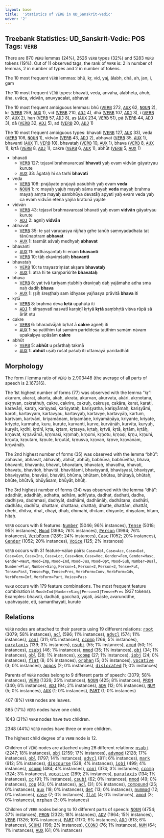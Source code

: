 ```yaml
---
layout: base
title:  'Statistics of VERB in UD_Sanskrit-Vedic'
udver: '2'
---
```


## Treebank Statistics: UD_Sanskrit-Vedic: POS Tags: `VERB`

There are 870 `VERB` lemmas (24%), 2526 `VERB` types (32%) and 5283 `VERB` tokens (19%).
Out of 11 observed tags, the rank of `VERB` is: 2 in number of lemmas, 2 in number of types and 2 in number of tokens.

The 10 most frequent `VERB` lemmas: bhū, kṛ, vid, yaj, ālabh, dhā, ah, jan, i, gam

The 10 most frequent `VERB` types:  bhavati, veda, anvāha, ālabheta, āhuḥ, āha, uvāca, vidvān, anuvyacalat, abhavat

The 10 most frequent ambiguous lemmas: bhū (<tt><a href="sa_vedic-pos-VERB.html">VERB</a></tt> 272, <tt><a href="sa_vedic-pos-AUX.html">AUX</a></tt> 62, <tt><a href="sa_vedic-pos-NOUN.html">NOUN</a></tt> 2), kṛ (<tt><a href="sa_vedic-pos-VERB.html">VERB</a></tt> 259, <tt><a href="sa_vedic-pos-AUX.html">AUX</a></tt> 1), vid (<tt><a href="sa_vedic-pos-VERB.html">VERB</a></tt> 210, <tt><a href="sa_vedic-pos-ADJ.html">ADJ</a></tt> 4), dhā (<tt><a href="sa_vedic-pos-VERB.html">VERB</a></tt> 107, <tt><a href="sa_vedic-pos-ADJ.html">ADJ</a></tt> 3), i (<tt><a href="sa_vedic-pos-VERB.html">VERB</a></tt> 81, <tt><a href="sa_vedic-pos-AUX.html">AUX</a></tt> 2), han (<tt><a href="sa_vedic-pos-VERB.html">VERB</a></tt> 57, <tt><a href="sa_vedic-pos-ADJ.html">ADJ</a></tt> 8), as (<tt><a href="sa_vedic-pos-AUX.html">AUX</a></tt> 234, <tt><a href="sa_vedic-pos-VERB.html">VERB</a></tt> 51), pā (<tt><a href="sa_vedic-pos-VERB.html">VERB</a></tt> 44, <tt><a href="sa_vedic-pos-ADJ.html">ADJ</a></tt> 3), dā (<tt><a href="sa_vedic-pos-VERB.html">VERB</a></tt> 32, <tt><a href="sa_vedic-pos-ADJ.html">ADJ</a></tt> 5), ad (<tt><a href="sa_vedic-pos-VERB.html">VERB</a></tt> 20, <tt><a href="sa_vedic-pos-ADJ.html">ADJ</a></tt> 1)

The 10 most frequent ambiguous types:  bhavati (<tt><a href="sa_vedic-pos-VERB.html">VERB</a></tt> 127, <tt><a href="sa_vedic-pos-AUX.html">AUX</a></tt> 33), veda (<tt><a href="sa_vedic-pos-VERB.html">VERB</a></tt> 108, <tt><a href="sa_vedic-pos-NOUN.html">NOUN</a></tt> 1), vidvān (<tt><a href="sa_vedic-pos-VERB.html">VERB</a></tt> 43, <tt><a href="sa_vedic-pos-ADJ.html">ADJ</a></tt> 2), abhavat (<tt><a href="sa_vedic-pos-VERB.html">VERB</a></tt> 35, <tt><a href="sa_vedic-pos-AUX.html">AUX</a></tt> 1), bhavanti (<tt><a href="sa_vedic-pos-AUX.html">AUX</a></tt> 11, <tt><a href="sa_vedic-pos-VERB.html">VERB</a></tt> 10), bhavataḥ (<tt><a href="sa_vedic-pos-VERB.html">VERB</a></tt> 10, <tt><a href="sa_vedic-pos-AUX.html">AUX</a></tt> 1), bhava (<tt><a href="sa_vedic-pos-VERB.html">VERB</a></tt> 8, <tt><a href="sa_vedic-pos-AUX.html">AUX</a></tt> 1), kṛtā (<tt><a href="sa_vedic-pos-VERB.html">VERB</a></tt> 8, <tt><a href="sa_vedic-pos-ADJ.html">ADJ</a></tt> 1), cakre (<tt><a href="sa_vedic-pos-VERB.html">VERB</a></tt> 6, <tt><a href="sa_vedic-pos-AUX.html">AUX</a></tt> 1), abhūt (<tt><a href="sa_vedic-pos-VERB.html">VERB</a></tt> 5, <tt><a href="sa_vedic-pos-AUX.html">AUX</a></tt> 1)


* bhavati
  * <tt><a href="sa_vedic-pos-VERB.html">VERB</a></tt> 127: tejasvī brahmavarcasī <b>bhavati</b> yaḥ evam vidvān gāyatryau kurute
  * <tt><a href="sa_vedic-pos-AUX.html">AUX</a></tt> 33: āgataḥ hi sa tarhi <b>bhavati</b>
* veda
  * <tt><a href="sa_vedic-pos-VERB.html">VERB</a></tt> 108: prajāyate prajayā paśubhiḥ yaḥ evam <b>veda</b>
  * <tt><a href="sa_vedic-pos-NOUN.html">NOUN</a></tt> 1: ṛc mayaḥ yajuḥ mayaḥ sāma mayaḥ <b>veda</b> mayaḥ brahma mayaḥ amṛta mayaḥ sambhūya devatāḥ apyeti yaḥ evam veda yaḥ ca evam vidvān etena yajña kratunā yajate
* vidvān
  * <tt><a href="sa_vedic-pos-VERB.html">VERB</a></tt> 43: tejasvī brahmavarcasī bhavati yaḥ evam <b>vidvān</b> gāyatryau kurute
  * <tt><a href="sa_vedic-pos-ADJ.html">ADJ</a></tt> 2: agniḥ <b>vidvān</b>
* abhavat
  * <tt><a href="sa_vedic-pos-VERB.html">VERB</a></tt> 35: te yat varuṇasya rājñaḥ gṛhe tanūḥ saṃnyadadhata tat tānūnaptram <b>abhavat</b>
  * <tt><a href="sa_vedic-pos-AUX.html">AUX</a></tt> 1: tasmāt aśvaḥ medhyaḥ <b>abhavat</b>
* bhavanti
  * <tt><a href="sa_vedic-pos-AUX.html">AUX</a></tt> 11: nidhāsyantaḥ hi enam <b>bhavanti</b>
  * <tt><a href="sa_vedic-pos-VERB.html">VERB</a></tt> 10: tāḥ ekaviṃśatiḥ <b>bhavanti</b>
* bhavataḥ
  * <tt><a href="sa_vedic-pos-VERB.html">VERB</a></tt> 10: te trayastriṃśat akṣare <b>bhavataḥ</b>
  * <tt><a href="sa_vedic-pos-AUX.html">AUX</a></tt> 1: atra hi te saṃpariśrite <b>bhavataḥ</b>
* bhava
  * <tt><a href="sa_vedic-pos-VERB.html">VERB</a></tt> 8: yat tvā turīyam ṛtubhiḥ draviṇaḥ daḥ yajāmahe adha sma naḥ dadiḥ <b>bhava</b>
  * <tt><a href="sa_vedic-pos-AUX.html">AUX</a></tt> 1: ṛṣiḥ śreṣṭhaḥ sam idhyase yajñasya prāvitā <b>bhava</b> iti
* kṛtā
  * <tt><a href="sa_vedic-pos-VERB.html">VERB</a></tt> 8: brahmā deva <b>kṛtā</b> upahūtā iti
  * <tt><a href="sa_vedic-pos-ADJ.html">ADJ</a></tt> 1: śīrṣaṇvatī nasvatī karṇiṇī kṛtyā <b>kṛtā</b> saṃbhṛtā viśva rūpā sā ārāt etu
* cakre
  * <tt><a href="sa_vedic-pos-VERB.html">VERB</a></tt> 6: bharadvājaḥ bṛhat ā <b>cakre</b> agneḥ iti
  * <tt><a href="sa_vedic-pos-AUX.html">AUX</a></tt> 1: sa yatithīm tat samām paridideśa tatithīm samām nāvam upakalpya upāsām <b>cakre</b>
* abhūt
  * <tt><a href="sa_vedic-pos-VERB.html">VERB</a></tt> 5: <b>abhūt</b> u prārthaḥ takmā
  * <tt><a href="sa_vedic-pos-AUX.html">AUX</a></tt> 1: <b>abhūt</b> uṣāḥ ruśat paśuḥ iti uttamayā paridadhāti

## Morphology

The form / lemma ratio of `VERB` is 2.903448 (the average of all parts of speech is 2.167316).

The 1st highest number of forms (77) was observed with the lemma “kṛ”: akaram, akarat, akarta, akaḥ, akrata, akurvan, akurvata, akāri, akṛṇotana, akṛṇvan, cakrathuḥ, cakre, cakrire, cakruḥ, cakruṣe, cakāra, karat, karati, karavāṇi, karaḥ, kariṣyasi, kariṣyataḥ, kariṣyatha, kariṣyāmaḥ, kariṣyāmi, karoti, kartavyam, kartavyau, kartavyaḥ, kartavye, kartavyāḥ, kartum, kartvam, kartvāni, kriyamāṇam, kriyamāṇe, kriyamāṇāya, kriyante, kriyate, kriyete, kurmahe, kuru, kurute, kurvanti, kurve, kurvāṇāḥ, kurvīta, kuryuḥ, kuryāt, kṛdhi, kṛdhī, kṛta, kṛtam, kṛtasya, kṛtaḥ, kṛtvā, kṛtā, kṛtām, kṛtāḥ, kṛṇavat, kṛṇavāmā, kṛṇmasi, kṛṇmaḥ, kṛṇomi, kṛṇotu, kṛṇoṣi, kṛṇu, kṛṇuhi, kṛṇuta, kṛṇutam, kṛṇute, kṛṇutāt, kṛṇuṣva, kṛṇvan, kṛṇve, kṛṇvānām, kṛṇvānāḥ.

The 2nd highest number of forms (35) was observed with the lemma “bhū”: abhavan, abhavat, abhavaḥ, abhūt, abhūḥ, babhūva, babhūvitha, bhava, bhavanti, bhavantu, bhavat, bhavatam, bhavataḥ, bhavatha, bhavati, bhavatu, bhavitoḥ, bhavitā, bhavitāsmi, bhaviṣyanti, bhaviṣyasi, bhaviṣyat, bhaviṣyatha, bhavāsi, bhavāti, bhūma, bhūtam, bhūtau, bhūtayā, bhūtaḥ, bhūte, bhūtvā, bhūyāsam, bhūyāt, bhūḥ.

The 3rd highest number of forms (34) was observed with the lemma “dhā”: adadhāt, adadhāḥ, adhatta, adhām, adhīyata, dadhat, dadhati, dadhe, dadhiṣva, dadhmasi, dadhyāt, dadhāmi, dadhānāḥ, dadhātana, dadhāti, dadhātu, dadhīta, dhattam, dhattana, dhattaḥ, dhatte, dhattām, dhattāt, dhehi, dhitvā, dhāt, dhāyi, dhāḥ, dhīmahi, dhītam, dhīyante, dhīyatām, hitam, hitaḥ.

`VERB` occurs with 8 features: <tt><a href="sa_vedic-feat-Number.html">Number</a></tt> (5046; 96% instances), <tt><a href="sa_vedic-feat-Tense.html">Tense</a></tt> (5018; 95% instances), <tt><a href="sa_vedic-feat-Mood.html">Mood</a></tt> (3994; 76% instances), <tt><a href="sa_vedic-feat-Person.html">Person</a></tt> (3994; 76% instances), <tt><a href="sa_vedic-feat-VerbForm.html">VerbForm</a></tt> (1289; 24% instances), <tt><a href="sa_vedic-feat-Case.html">Case</a></tt> (1052; 20% instances), <tt><a href="sa_vedic-feat-Gender.html">Gender</a></tt> (1052; 20% instances), <tt><a href="sa_vedic-feat-Voice.html">Voice</a></tt> (125; 2% instances)

`VERB` occurs with 31 feature-value pairs: `Case=Abl`, `Case=Acc`, `Case=Dat`, `Case=Gen`, `Case=Ins`, `Case=Loc`, `Case=Nom`, `Case=Voc`, `Gender=Fem`, `Gender=Masc`, `Gender=Neut`, `Mood=Imp`, `Mood=Ind`, `Mood=Jus`, `Mood=Opt`, `Mood=Sub`, `Number=Dual`, `Number=Plur`, `Number=Sing`, `Person=1`, `Person=2`, `Person=3`, `Tense=Fut`, `Tense=Past`, `Tense=Pqp`, `Tense=Pres`, `VerbForm=Conv`, `VerbForm=Gdv`, `VerbForm=Inf`, `VerbForm=Part`, `Voice=Pass`

`VERB` occurs with 179 feature combinations.
The most frequent feature combination is `Mood=Ind|Number=Sing|Person=3|Tense=Pres` (937 tokens).
Examples: bhavati, dadhāti, gacchati, yajati, āśāste, avarunddhe, upahvayate, eti, samardhayati, kurute


## Relations

`VERB` nodes are attached to their parents using 19 different relations: <tt><a href="sa_vedic-dep-root.html">root</a></tt> (3079; 58% instances), <tt><a href="sa_vedic-dep-acl.html">acl</a></tt> (596; 11% instances), <tt><a href="sa_vedic-dep-advcl.html">advcl</a></tt> (574; 11% instances), <tt><a href="sa_vedic-dep-conj.html">conj</a></tt> (311; 6% instances), <tt><a href="sa_vedic-dep-ccomp.html">ccomp</a></tt> (266; 5% instances), <tt><a href="sa_vedic-dep-parataxis.html">parataxis</a></tt> (139; 3% instances), <tt><a href="sa_vedic-dep-nsubj.html">nsubj</a></tt> (55; 1% instances), <tt><a href="sa_vedic-dep-amod.html">amod</a></tt> (50; 1% instances), <tt><a href="sa_vedic-dep-csubj.html">csubj</a></tt> (46; 1% instances), <tt><a href="sa_vedic-dep-nmod.html">nmod</a></tt> (35; 1% instances), <tt><a href="sa_vedic-dep-obj.html">obj</a></tt> (34; 1% instances), <tt><a href="sa_vedic-dep-obl.html">obl</a></tt> (28; 1% instances), <tt><a href="sa_vedic-dep-xcomp.html">xcomp</a></tt> (27; 1% instances), <tt><a href="sa_vedic-dep-iobj.html">iobj</a></tt> (24; 0% instances), <tt><a href="sa_vedic-dep-flat.html">flat</a></tt> (8; 0% instances), <tt><a href="sa_vedic-dep-orphan.html">orphan</a></tt> (5; 0% instances), <tt><a href="sa_vedic-dep-vocative.html">vocative</a></tt> (3; 0% instances), <tt><a href="sa_vedic-dep-appos.html">appos</a></tt> (2; 0% instances), <tt><a href="sa_vedic-dep-dislocated.html">dislocated</a></tt> (1; 0% instances)

Parents of `VERB` nodes belong to 9 different parts of speech:  (3079; 58% instances), <tt><a href="sa_vedic-pos-VERB.html">VERB</a></tt> (1326; 25% instances), <tt><a href="sa_vedic-pos-NOUN.html">NOUN</a></tt> (425; 8% instances), <tt><a href="sa_vedic-pos-PRON.html">PRON</a></tt> (340; 6% instances), <tt><a href="sa_vedic-pos-ADJ.html">ADJ</a></tt> (94; 2% instances), <tt><a href="sa_vedic-pos-ADV.html">ADV</a></tt> (12; 0% instances), <tt><a href="sa_vedic-pos-NUM.html">NUM</a></tt> (5; 0% instances), <tt><a href="sa_vedic-pos-AUX.html">AUX</a></tt> (1; 0% instances), <tt><a href="sa_vedic-pos-PART.html">PART</a></tt> (1; 0% instances)

407 (8%) `VERB` nodes are leaves.

885 (17%) `VERB` nodes have one child.

1643 (31%) `VERB` nodes have two children.

2348 (44%) `VERB` nodes have three or more children.

The highest child degree of a `VERB` node is 12.

Children of `VERB` nodes are attached using 26 different relations: <tt><a href="sa_vedic-dep-nsubj.html">nsubj</a></tt> (2247; 18% instances), <tt><a href="sa_vedic-dep-obj.html">obj</a></tt> (2159; 17% instances), <tt><a href="sa_vedic-dep-advmod.html">advmod</a></tt> (2128; 17% instances), <tt><a href="sa_vedic-dep-obl.html">obl</a></tt> (1797; 14% instances), <tt><a href="sa_vedic-dep-advcl.html">advcl</a></tt> (811; 6% instances), <tt><a href="sa_vedic-dep-mark.html">mark</a></tt> (612; 5% instances), <tt><a href="sa_vedic-dep-discourse.html">discourse</a></tt> (528; 4% instances), <tt><a href="sa_vedic-dep-iobj.html">iobj</a></tt> (499; 4% instances), <tt><a href="sa_vedic-dep-xcomp.html">xcomp</a></tt> (484; 4% instances), <tt><a href="sa_vedic-dep-conj.html">conj</a></tt> (374; 3% instances), <tt><a href="sa_vedic-dep-ccomp.html">ccomp</a></tt> (324; 3% instances), <tt><a href="sa_vedic-dep-vocative.html">vocative</a></tt> (289; 2% instances), <tt><a href="sa_vedic-dep-parataxis.html">parataxis</a></tt> (134; 1% instances), <tt><a href="sa_vedic-dep-cc.html">cc</a></tt> (91; 1% instances), <tt><a href="sa_vedic-dep-csubj.html">csubj</a></tt> (62; 0% instances), <tt><a href="sa_vedic-dep-nmod.html">nmod</a></tt> (49; 0% instances), <tt><a href="sa_vedic-dep-cop.html">cop</a></tt> (43; 0% instances), <tt><a href="sa_vedic-dep-acl.html">acl</a></tt> (31; 0% instances), <tt><a href="sa_vedic-dep-compound.html">compound</a></tt> (25; 0% instances), <tt><a href="sa_vedic-dep-aux.html">aux</a></tt> (18; 0% instances), <tt><a href="sa_vedic-dep-det.html">det</a></tt> (13; 0% instances), <tt><a href="sa_vedic-dep-nummod.html">nummod</a></tt> (12; 0% instances), <tt><a href="sa_vedic-dep-case.html">case</a></tt> (7; 0% instances), <tt><a href="sa_vedic-dep-flat.html">flat</a></tt> (4; 0% instances), <tt><a href="sa_vedic-dep-amod.html">amod</a></tt> (3; 0% instances), <tt><a href="sa_vedic-dep-orphan.html">orphan</a></tt> (3; 0% instances)

Children of `VERB` nodes belong to 10 different parts of speech: <tt><a href="sa_vedic-pos-NOUN.html">NOUN</a></tt> (4754; 37% instances), <tt><a href="sa_vedic-pos-PRON.html">PRON</a></tt> (2323; 18% instances), <tt><a href="sa_vedic-pos-ADV.html">ADV</a></tt> (1964; 15% instances), <tt><a href="sa_vedic-pos-VERB.html">VERB</a></tt> (1326; 10% instances), <tt><a href="sa_vedic-pos-PART.html">PART</a></tt> (1170; 9% instances), <tt><a href="sa_vedic-pos-ADJ.html">ADJ</a></tt> (813; 6% instances), <tt><a href="sa_vedic-pos-SCONJ.html">SCONJ</a></tt> (196; 2% instances), <tt><a href="sa_vedic-pos-CCONJ.html">CCONJ</a></tt> (76; 1% instances), <tt><a href="sa_vedic-pos-NUM.html">NUM</a></tt> (64; 1% instances), <tt><a href="sa_vedic-pos-AUX.html">AUX</a></tt> (61; 0% instances)

